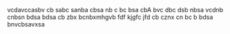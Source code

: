 vcdavccasbv
cb sabc sanba 
cbsa nb c
bc bsa cbA 
bvc dbc dsb nbsa
vcdnb cnbsn
bdsa bdsa 
cb zbx bcnbxmhgvb
fdf
kjgfc
jfd
cb cznx cn
bc b bdsa
bnvcbsavxsa
